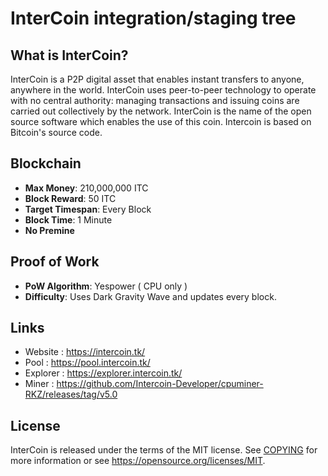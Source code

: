 InterCoin integration/staging tree
==================================

What is InterCoin?
--------------------
InterCoin is a P2P digital asset that enables instant transfers to anyone, anywhere 
in the world.  InterCoin uses peer-to-peer technology to operate with no central 
authority: managing transactions and issuing coins are carried out collectively 
by the network. InterCoin is the name of the open source software which enables 
the use of this coin. Intercoin is based on Bitcoin's source code.

Blockchain
----------
- **Max Money**: 210,000,000 ITC
- **Block Reward**: 50 ITC
- **Target Timespan**: Every Block
- **Block Time**: 1 Minute
- **No Premine**

Proof of Work
-------------
- **PoW Algorithm**: Yespower ( CPU only )
- **Difficulty**: Uses Dark Gravity Wave and updates every block.

Links
-------------
- Website : https://intercoin.tk/
- Pool : https://pool.intercoin.tk/
- Explorer : https://explorer.intercoin.tk/
- Miner : https://github.com/Intercoin-Developer/cpuminer-RKZ/releases/tag/v5.0

License
-------
InterCoin is released under the terms of the MIT license. See 
[COPYING](COPYING) for more information or see https://opensource.org/licenses/MIT.
